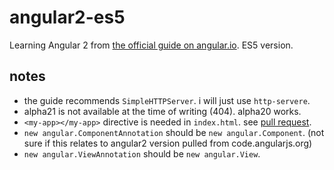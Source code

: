 # angular2-es5

Learning Angular 2 from [the official guide on angular.io](https://angular.io/docs/js/latest/guide/). ES5 version.

## notes
- the guide recommends `SimpleHTTPServer`. i will just use `http-servere`.
- alpha21 is not available at the time of writing (404). alpha20 works.
- `<my-app></my-app>` directive is needed in `index.html`. see [pull request](https://github.com/angular/angular.io/issues/94).
- `new angular.ComponentAnnotation` should be `new angular.Component`. (not sure if this relates to angular2 version pulled from code.angularjs.org)
- `new angular.ViewAnnotation` should be `new angular.View`.
